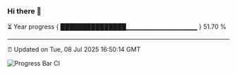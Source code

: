 ### Hi there 👋

⏳ Year progress { ███████████████▁▁▁▁▁▁▁▁▁▁▁▁▁▁▁ } 51.70 %

---

⏰ Updated on Tue, 08 Jul 2025 16:50:14 GMT

![Progress Bar CI](https://github.com/IshwaranRudhara/GIT-ACTION/workflows/Progress%20Bar%20CI/badge.svg)
